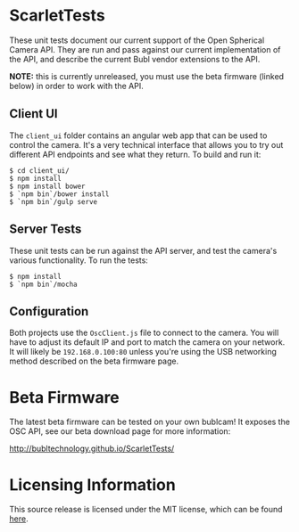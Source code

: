 # ScarletTests

These unit tests document our current support of the Open Spherical Camera API.
They are run and pass against our current implementation of the API, and
describe the current Bubl vendor extensions to the API.

**NOTE:** this is currently unreleased, you must use the beta firmware
(linked below) in order to work with the API.

## Client UI

The `client_ui` folder contains an angular web app that can be used to control
the camera. It's a very technical interface that allows you to try out different
API endpoints and see what they return. To build and run it:

    $ cd client_ui/
    $ npm install
    $ npm install bower
    $ `npm bin`/bower install
    $ `npm bin`/gulp serve


## Server Tests

These unit tests can be run against the API server, and test the camera's
various functionality. To run the tests:

    $ npm install
    $ `npm bin`/mocha


## Configuration

Both projects use the `OscClient.js` file to connect to the camera. You will
have to adjust its default IP and port to match the camera on your network.
It will likely be `192.168.0.100:80` unless you're using the USB networking
method described on the beta firmware page.

# Beta Firmware

The latest beta firmware can be tested on your own bublcam! It exposes the
OSC API, see our beta download page for more information:

http://bubltechnology.github.io/ScarletTests/


# Licensing Information

This source release is licensed under the MIT license, which can be found
[here](https://github.com/BublTechnology/ScarletTests/blob/master/COPYING).
